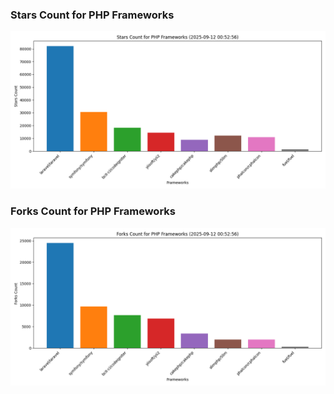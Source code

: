 ### Stars Count for PHP Frameworks

![Stars Chart](./archive/charts/20250912005256_stars_count.png)

### Forks Count for PHP Frameworks

![Forks Chart](./archive/charts/20250912005256_forks_count.png)

